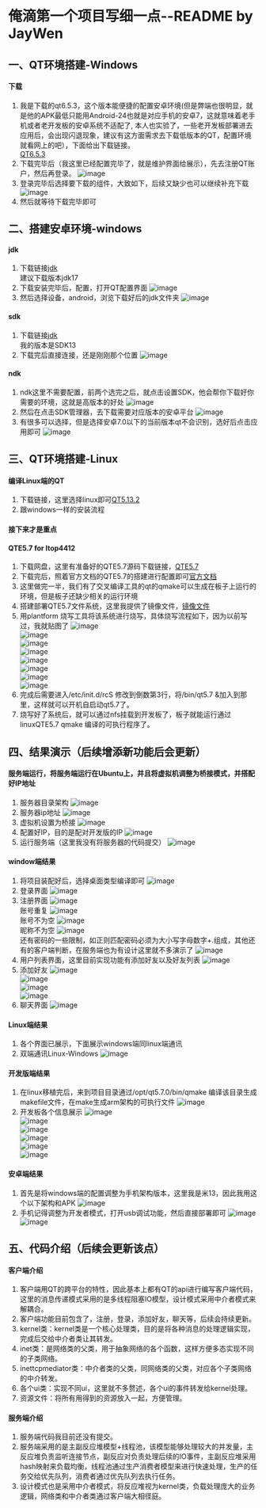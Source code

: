 # 俺滴第一个项目写细一点--README by JayWen
## 一、QT环境搭建-Windows
#### 下载
1. 我是下载的qt6.5.3，这个版本能便捷的配置安卓环境(但是弊端也很明显，就是他的APK最低只能用Android-24也就是对应手机的安卓7，这就意味着老手机或者老开发板的安卓系统不适配了,
本人也实验了，一些老开发板部署进去应用后，会出现闪退现象，建议有这方面需求去下载低版本的QT，配置环境就看网上的吧），下面给出下载链接。</br>
[QT6.5.3](https://download.qt.io/archive/qt/6.5/6.5.3/single/ "点击进入下载")<br>
2. 下载完毕后（我这里已经配置完毕了，就是维护界面给展示），先去注册QT账户，然后再登录。
   ![image](https://github.com/wjqaq/-Qt-WeTalk/assets/101192481/37552c45-3839-4304-be8a-a92375f1f155)</br>
3. 登录完毕后选择要下载的组件，大致如下，后续又缺少也可以继续补充下载
   ![image](https://github.com/wjqaq/-Qt-WeTalk/assets/101192481/462651ff-5f51-4feb-bd26-34834896d6bc)</br>
4. 然后就等待下载完毕即可
## 二、搭建安卓环境-windows
#### jdk
1. 下载链接[jdk](https://www.oracle.com/cn/java/technologies/downloads/ "点击进入下载")</br>建议下载版本jdk17
2. 下载安装完毕后，配置，打开QT配置界面
   ![image](https://github.com/wjqaq/-Qt-WeTalk/assets/101192481/d632d157-0bf5-4cb1-83da-5fa82a2fae0a)</br>
3. 然后选择设备，android，浏览下载好后的jdk文件夹
  ![image](https://github.com/wjqaq/-Qt-WeTalk/assets/101192481/2d2307f4-1c31-4435-9ed6-6982445e695b)</br>
#### sdk
1. 下载链接[jdk](https://developer.android.google.cn/tools/releases/platform-tools?hl=en "点击进入下载")</br>我的版本是SDK13
2. 下载完后直接连接，还是刚刚那个位置
   ![image](https://github.com/wjqaq/-Qt-WeTalk/assets/101192481/efbae970-cd5b-429a-8cb3-027af4601bd7)</br>
#### ndk
1. ndk这里不需要配置，前两个选完之后，就点击设置SDK，他会帮你下载好你需要的环境，这就是高版本的好处
   ![image](https://github.com/wjqaq/-Qt-WeTalk/assets/101192481/fe4cf7e3-2d82-4746-97f7-4cf01a68b80d)</br>
2. 然后在点击SDK管理器，去下载需要对应版本的安卓平台
   ![image](https://github.com/wjqaq/-Qt-WeTalk/assets/101192481/481b9cfc-61df-44f5-98eb-8202cb083638)</br>
3. 有很多可以选择，但是选择安卓7.0以下的当前版本qt不会识别，选好后点击应用即可
   ![image](https://github.com/wjqaq/-Qt-WeTalk/assets/101192481/818359a5-05ca-44b3-90ae-12c847b4a064)</br>
## 三、QT环境搭建-Linux
#### 编译Linux端的QT
1. 下载链接，这里选择linux即可[QT5.13.2](https://download.qt.io/new_archive/qt/5.13/5.13.2/ "点击进入下载")</br>
2. 跟windows一样的安装流程
#### 接下来才是重点
#### QTE5.7 for Itop4412
1. 下载网盘，这里有准备好的QTE5.7源码下载链接，[QTE5.7](https://pan.baidu.com/s/1JEKipRE42-ZbdP1MAmxFdg?pwd=6666 "提取码：6666")</br>
2. 下载完后，照着官方文档的QTE5.7的搭建进行配置即可[官方文档](https://pan.baidu.com/s/1kKzvoQHZScwnhM7wOuaSOw?pwd=6666 "提取码：6666")</br>
3. 这里做完一半，我们有了交叉编译工具的qt的qmake可以生成在板子上运行的环境，但是板子还缺少相关的运行环境
4. 搭建部署QTE5.7文件系统，这里我提供了镜像文件，[镜像文件](https://pan.baidu.com/s/1dUobFpJrUkjo_7gjLE74xA?pwd=6666 "提取码：6666")</br>
5. 用plantform 烧写工具将该系统进行烧写，具体烧写流程如下，因为以前写过，我就贴图了
   ![image](https://github.com/wjqaq/-Qt-WeTalk/assets/101192481/3327f07a-8929-4c48-88c8-469a4d865d46)</br>
   ![image](https://github.com/wjqaq/-Qt-WeTalk/assets/101192481/f4736285-f5e4-4837-b916-de33e92eeeb4)</br>
   ![image](https://github.com/wjqaq/-Qt-WeTalk/assets/101192481/b7099825-ad40-480b-bcfa-ceeb4d3ed969)</br>
   ![image](https://github.com/wjqaq/-Qt-WeTalk/assets/101192481/9e3293a3-5aa0-4030-bc68-649b73957a74)</br>
   ![image](https://github.com/wjqaq/-Qt-WeTalk/assets/101192481/94211ff3-77e0-4727-b93c-09caa49321c8)</br>
   ![image](https://github.com/wjqaq/-Qt-WeTalk/assets/101192481/4f8cad6a-a68d-4388-9dd1-eec05098a18a)</br>
   ![image](https://github.com/wjqaq/-Qt-WeTalk/assets/101192481/746e8fe6-ed01-4d10-a546-a1b38b5788a4)</br>
   ![image](https://github.com/wjqaq/-Qt-WeTalk/assets/101192481/99e63e26-fd66-463b-a20e-50d5b6fbe9b3)</br>
6. 完成后需要进入/etc/init.d/rcS 修改到倒数第3行，将/bin/qt5.7 &加入到那里，这样就可以开机自启动qt5.7了。
7. 烧写好了系统后，就可以通过nfs挂载到开发板了，板子就能运行通过linuxQTE5.7 qmake 编译的可执行程序了。
## 四、结果演示（后续增添新功能后会更新）
#### 服务端运行，将服务端运行在Ubuntu上，并且将虚拟机调整为桥接模式，并搭配好IP地址
1. 服务器目录架构
   ![image](https://github.com/wjqaq/-Qt-WeTalk/assets/101192481/83ddbdf5-d302-430b-8cc0-f0bc6f6e6977)</br>
2. 服务器ip地址
   ![image](https://github.com/wjqaq/-Qt-WeTalk/assets/101192481/b08217f3-eca0-470c-8183-7f7e82f5f6de)</br>
3. 虚拟机设置为桥接
   ![image](https://github.com/wjqaq/-Qt-WeTalk/assets/101192481/22794c45-7183-4134-ab0e-518f288f660e)</br>
4. 配置好IP，目的是配对开发版的IP
   ![image](https://github.com/wjqaq/-Qt-WeTalk/assets/101192481/cc1df1b2-2070-4db3-9e68-55dc05130225)</br>
5. 运行服务端（这里我没有将服务器的代码提交）
   ![image](https://github.com/wjqaq/-Qt-WeTalk/assets/101192481/9cfb0b9c-1b9b-4408-9d03-c5db85ba7ab7)</br>
#### window端结果
1. 将项目装配好后，选择桌面类型编译即可
   ![image](https://github.com/wjqaq/-Qt-WeTalk/assets/101192481/22d9d38b-b4c8-40fa-9f35-e2cc58c9d3ca)</br>
2. 登录界面
   ![image](https://github.com/wjqaq/-Qt-WeTalk/assets/101192481/6f9bb016-b793-435f-a4bf-0214c4040a83)</br>
4. 注册界面
   ![image](https://github.com/wjqaq/-Qt-WeTalk/assets/101192481/ac18f6ca-ba33-48e5-82d3-7382120a25ca)</br>
   账号重复
   ![image](https://github.com/wjqaq/-Qt-WeTalk/assets/101192481/fd4d44eb-08f4-4862-8000-67a91403380c)</br>
   账号不为空
   ![image](https://github.com/wjqaq/-Qt-WeTalk/assets/101192481/22501e8e-b322-499c-9972-f28a46d1038d)</br>
   昵称不为空
   ![image](https://github.com/wjqaq/-Qt-WeTalk/assets/101192481/fd056bf7-5449-492b-be2a-7e553e4a199c)</br>
   还有密码的一些限制，如正则匹配密码必须为大小写字母数字+.组成，其他还有的客户端判断，在服务端也为有设计这里就不多演示了
   ![image](https://github.com/wjqaq/-Qt-WeTalk/assets/101192481/b93e4f7a-409e-40ad-8b2d-58e3458fd215)</br>
5. 用户列表界面，这里目前实现功能有添加好友以及好友列表
   ![image](https://github.com/wjqaq/-Qt-WeTalk/assets/101192481/fbdc0b54-3a93-4e55-b6ae-f1c20f6e7cb7)</br>
6. 添加好友
   ![image](https://github.com/wjqaq/-Qt-WeTalk/assets/101192481/7ece0eb6-e48d-454d-a1b7-860a9fb0afdd)</br>
   ![image](https://github.com/wjqaq/-Qt-WeTalk/assets/101192481/67338208-eda5-4a60-bf18-0c4a05ebb494)</br>
   ![image](https://github.com/wjqaq/-Qt-WeTalk/assets/101192481/077d637a-f4ff-433b-ba79-027f52cb93f6)</br>
   ![image](https://github.com/wjqaq/-Qt-WeTalk/assets/101192481/49837683-7e37-4b73-ba5c-af9f68b854b4)</br>
7. 聊天界面
   ![image](https://github.com/wjqaq/-Qt-WeTalk/assets/101192481/afe69ebb-2f61-4fc5-a61b-bfae65af9500)</br>
#### Linux端结果
1. 各个界面已展示，下面展示windows端同linux端通讯
2. 双端通讯Linux-Windows
   ![image](https://github.com/wjqaq/-Qt-WeTalk/assets/101192481/e8201ce8-8de4-4ed7-82d0-3a4607ec04b2)</br>
#### 开发版端结果
1. 在linux移植完后，来到项目目录通过/opt/qt5.7.0/bin/qmake 编译该目录生成makefile文件，在make生成arm架构的可执行文件
   ![image](https://github.com/wjqaq/-Qt-WeTalk/assets/101192481/5e52e350-0d71-4486-83cd-b7e38256ed15)</br>
2. 开发板各个信息展示
   ![image](https://github.com/wjqaq/-Qt-WeTalk/assets/101192481/1af47bc0-acf3-4066-89bd-570f27f8fe4a)</br>
   ![image](https://github.com/wjqaq/-Qt-WeTalk/assets/101192481/15e7f0da-0794-437d-a4b8-b08f32af075d)</br>
   ![image](https://github.com/wjqaq/-Qt-WeTalk/assets/101192481/d5e4a1eb-9ada-4014-8668-9c91eda9a3b9)</br>
   ![image](https://github.com/wjqaq/-Qt-WeTalk/assets/101192481/20d9e52b-3ed6-4846-babe-83b039e2ac15)</br>
   ![image](https://github.com/wjqaq/-Qt-WeTalk/assets/101192481/41276b8d-ab3b-47ff-8f78-165026a5da2b)</br>
   ![image](https://github.com/wjqaq/-Qt-WeTalk/assets/101192481/949c1d9b-c72c-4deb-9e33-84e22c2d9009)</br>

#### 安卓端结果
1. 首先是将windows端的配置调整为手机架构版本，这里我是米13，因此我用这个以下架构和APK
   ![image](https://github.com/wjqaq/-Qt-WeTalk/assets/101192481/3d3812e3-01e1-446f-bbd7-bf6126ac1dab)
2. 手机记得调整为开发者模式，打开usb调试功能，然后直接部署即可
   ![image](https://github.com/wjqaq/-Qt-WeTalk/assets/101192481/4a6f7daf-de77-42d9-9895-111b34b61f8b)
   ![image](https://github.com/wjqaq/-Qt-WeTalk/assets/101192481/22f5147c-e498-49ab-9e92-f0f38b99349f)

## 五、代码介绍（后续会更新该点）
#### 客户端介绍
1. 客户端用QT的跨平台的特性，因此基本上都有QT的api进行编写客户端代码，这里的消息传递模式采用的是多线程阻塞IO模型，设计模式采用中介者模式来解耦合。
2. 客户端功能目前包含了，注册，登录，添加好友，聊天等，后续会持续更新。
3. kernel类：kernel类是一个核心处理类，目的是将各种消息的处理逻辑实现，完成后交给中介者类让其转发。
4. inet类：是网络类的父类，用于抽象网络的各个函数，这样方便多态实现不同的子类网络。
5. inettcpmediator类：中介者类的父类，同网络类的父类，对应各个子类网络的中介转发。
6. 各个ui类：实现不同ui，这里就不多赘述，各个ui的事件转发给kernel处理。
7. 资源文件：将所有用得到的资源放入一起，方便管理。
#### 服务端介绍
1. 服务端代码我目前还没有提交。
2. 服务端采用的是主副反应堆模型+线程池，该模型能够处理较大的并发量，主反应堆负责监听连接节点，副反应对负责处理后续的IO事件，主副反应堆采用hash映射来负载均衡，线程池通过生产消费者模型来进行快速处理，生产的任务交给优先队列，消费者通过优先队列去执行任务。
3. 设计模式也是采用中介者模式，将反应堆视为kernel类，负载处理庞大的业务逻辑，网络类和中介者类通过客户端大相径庭。

   
